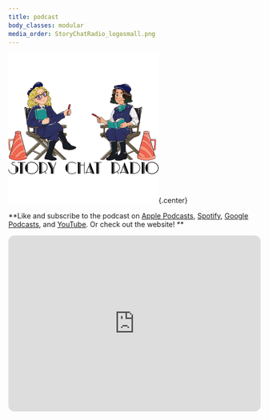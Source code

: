 ```yaml
---
title: podcast
body_classes: modular
media_order: StoryChatRadio_logosmall.png
---
```


![Story Chat Radio](StoryChatRadio_logosmall.png "StoryChatRadio_logosmall"){.center}

**Like and subscribe to the podcast on [Apple Podcasts](https://podcasts.apple.com/us/podcast/story-chat-radio/id1483688097?target=_blank), [Spotify](https://open.spotify.com/show/3o7zYGOeJMHfKFdCrhlILb?target=_blank), [Google Podcasts](https://podcasts.google.com/?feed=aHR0cHM6Ly9zdG9yeWNoYXRyYWRpby5saWJzeW4uY29tL3Jzcw&ep=14), and [YouTube](https://www.youtube.com/channel/UCVgBO3mHLqhtVZWRn0BmFEA?target=_blank). Or check out the website! **

<iframe title="Story Chat Radio - Spotify Embed" style="border-radius:12px" src="https://open.spotify.com/embed/show/3o7zYGOeJMHfKFdCrhlILb?utm_source=generator&theme=0" width="100%" height="352" frameBorder="0" allowfullscreen="" allow="autoplay; clipboard-write; encrypted-media; fullscreen; picture-in-picture" loading="lazy"></iframe>

